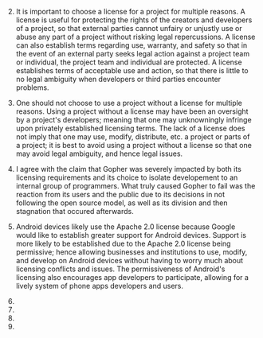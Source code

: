 2. It is important to choose a license for a project for multiple reasons. A license is useful for protecting the rights of the creators and developers of a project, so that external parties cannot unfairy or unjustly use or abuse any part of a project without risking legal repercussions. A license can also establish terms regarding use, warranty, and safety so that in the event of an external party seeks legal action against a project team or individual, the project team and individual are protected. A license establishes terms of acceptable use and action, so that there is little to no legal ambiguity when developers or third parties encounter problems.

3. One should not choose to use a project without a license for multiple reasons. Using a project without a license may have been an oversight by a project's developers; meaning that one may unknowningly infringe upon privately established licensing terms. The lack of a license does not imply that one may use, modify, distribute, etc. a project or parts of a project; it is best to avoid using a project without a license so that one may avoid legal ambiguity, and hence legal issues.

4. I agree with the claim that Gopher was severely impacted by both its licensing requirements and its choice to isolate developement to an internal group of programmers. What truly caused Gopher to fail was the reaction from its users and the public due to its decisions in not following the open source model, as well as its division and then stagnation that occured afterwards.

5. Android devices likely use the Apache 2.0 license because Google would like to establish greater support for Android devices. Support is more likely to be established due to the Apache 2.0 license being permissive; hence allowing businesses and institutions to use, modify, and develop on Android devices without having to worry much about licensing conflicts and issues. The permissiveness of Android's licensing also encourages app developers to participate, allowing for a lively system of phone apps developers and users.

6. 

7. 

9. 

10.
